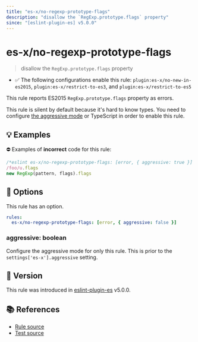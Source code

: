 ```yaml
---
title: "es-x/no-regexp-prototype-flags"
description: "disallow the `RegExp.prototype.flags` property"
since: "[eslint-plugin-es] v5.0.0"
---
```


# es-x/no-regexp-prototype-flags
> disallow the `RegExp.prototype.flags` property

- ✅ The following configurations enable this rule: `plugin:es-x/no-new-in-es2015`, `plugin:es-x/restrict-to-es3`, and `plugin:es-x/restrict-to-es5`

This rule reports ES2015 `RegExp.prototype.flags` property as errors.

This rule is silent by default because it's hard to know types. You need to configure [the aggressive mode](https://github.com/eslint-community/eslint-plugin-es-x/tree/master/docs/#the-aggressive-mode) or TypeScript in order to enable this rule.

## 💡 Examples

⛔ Examples of **incorrect** code for this rule:

<eslint-playground type="bad">

```js
/*eslint es-x/no-regexp-prototype-flags: [error, { aggressive: true }] */
/foo/u.flags
new RegExp(pattern, flags).flags
```

</eslint-playground>

## 🔧 Options

This rule has an option.

```yaml
rules:
  es-x/no-regexp-prototype-flags: [error, { aggressive: false }]
```

### aggressive: boolean

Configure the aggressive mode for only this rule.
This is prior to the `settings['es-x'].aggressive` setting.

## 🚀 Version

This rule was introduced in [eslint-plugin-es] v5.0.0.

[eslint-plugin-es]: https://github.com/mysticatea/eslint-plugin-es

## 📚 References

- [Rule source](https://github.com/eslint-community/eslint-plugin-es-x/blob/master/lib/rules/no-regexp-prototype-flags.js)
- [Test source](https://github.com/eslint-community/eslint-plugin-es-x/blob/master/tests/lib/rules/no-regexp-prototype-flags.js)
